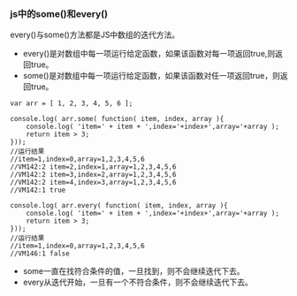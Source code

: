 <!--
 * @Author: your name
 * @Date: 2022-02-23 17:27:13
 * @LastEditTime: 2022-02-23 17:31:26
 * @LastEditors: Please set LastEditors
 * @Description: js中的some()和every()
 * @FilePath: \hNote\studyNote\js中的some()和every().md
-->
### js中的some()和every()
every()与some()方法都是JS中数组的迭代方法。  
- every()是对数组中每一项运行给定函数，如果该函数对每一项返回true,则返回true。
- some()是对数组中每一项运行给定函数，如果该函数对任一项返回true，则返回true。
```
var arr = [ 1, 2, 3, 4, 5, 6 ]; 

console.log( arr.some( function( item, index, array ){ 
    console.log( 'item=' + item + ',index='+index+',array='+array ); 
    return item > 3; 
})); 
//运行结果
//item=1,index=0,array=1,2,3,4,5,6
//VM142:2 item=2,index=1,array=1,2,3,4,5,6
//VM142:2 item=3,index=2,array=1,2,3,4,5,6
//VM142:2 item=4,index=3,array=1,2,3,4,5,6
//VM142:1 true

console.log( arr.every( function( item, index, array ){ 
    console.log( 'item=' + item + ',index='+index+',array='+array ); 
    return item > 3; 
}));
//运行结果
//item=1,index=0,array=1,2,3,4,5,6
//VM146:1 false
```
- some一直在找符合条件的值，一旦找到，则不会继续迭代下去。
- every从迭代开始，一旦有一个不符合条件，则不会继续迭代下去。